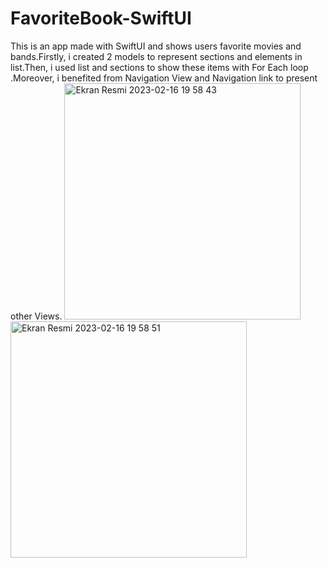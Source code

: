 # FavoriteBook-SwiftUI

This is an app made with SwiftUI and shows users favorite movies and bands.Firstly, i created 2 models to represent sections and elements in list.Then, i used list and sections to show these items with For Each loop .Moreover, i benefited from Navigation View and Navigation link to present other Views.
<img width="378" alt="Ekran Resmi 2023-02-16 19 58 43" src="https://user-images.githubusercontent.com/96320314/219435103-1936b71d-9725-4542-9824-e36fd490e141.png">
<img width="378" alt="Ekran Resmi 2023-02-16 19 58 51" src="https://user-images.githubusercontent.com/96320314/219435160-c999c749-91d3-446f-b4cb-32cd9df89140.png">
